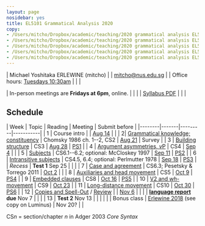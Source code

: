 ```yaml
---
layout: page
nosidebar: yes
title: EL5101 Grammatical Analysis 2020
copy:
- /Users/mitcho/Dropbox/academic/teaching/2020 grammatical analysis EL5101/syllabus/syllabus.pdf
- /Users/mitcho/Dropbox/academic/teaching/2020 grammatical analysis EL5101/ps/ps*.pdf
- /Users/mitcho/Dropbox/academic/teaching/2020 grammatical analysis EL5101/ps/extra*.pdf
- /Users/mitcho/Dropbox/academic/teaching/2020 grammatical analysis EL5101/handouts/handout*.pdf
- /Users/mitcho/Dropbox/academic/teaching/2020 grammatical analysis EL5101/handouts/week*.pdf
---
```


| Michael Yoshitaka ERLEWINE (mitcho) |
| <a href='mailto:mitcho@nus.edu.sg'>mitcho@nus.edu.sg</a> |
| Office hours: [Tuesdays 10:30am](https://tinyurl.com/gram2020office) |
| |

| In-person meetings are **Fridays at 6pm**, online. |
| |
| [Syllabus PDF](syllabus.pdf) |
| |

## Schedule

| Week | Topic | Reading | Meeting | Submit before |
|--------|-------|---------|-----------|
| 1 | Course intro | | [Aug 14](week01.pdf) | |
| 2| [Grammatical knowledge; constituency](handout01.pdf) | Chomsky 1986 ch. 1--2, CS2 | [Aug 21](week02.pdf) | Survey |
| 3 | [Building structure](handout02.pdf) | CS3 | [Aug 28](week03.pdf) | [PS1](ps1.pdf) |
| 4 | [Argument asymmetries, *v*P](handout03.pdf) | CS4 | [Sep 4](week04.pdf) | |
| 5 | [Subjects](handout04.pdf) | CS6.1--6.2; optional: McCloskey 1997 | [Sep 11](week05.pdf) | [PS2](ps2.pdf) |
| 6 | [Intransitive subjects](handout05.pdf) | CS4.5, 6.4; optional: Perlmutter 1978 | [Sep 18](week06.pdf) | [PS3](ps3.pdf) |
| *Recess* | **Test 1** Sep 25 | | |
| 7 | [Case and agreement](handout06.pdf) | CS6.3; Pesetsky & Torrego 2011 | [Oct 2](week07.pdf) | |
| 8 | [Auxiliaries and head movement](handout07.pdf) | CS5 | [Oct 9](week08.pdf) | [PS4](ps4.pdf) |
| 9 | [Embedded clauses](handout08.pdf) | CS8 | [Oct 16](week09.pdf) | [PS5](ps5.pdf) |
| 10 | [V2 and *wh*-movement](handout09.pdf) | CS9 | [Oct 23](week10.pdf) |
| 11 | [Long-distance movement](handout10.pdf) | CS10 | [Oct 30](week11.pdf) | [PS6](ps6.pdf) |
| 12 | [Copies and Spell-Out](handout11.pdf) / [Review](handout-review.pdf) | | [Nov 6](week12.pdf) | |
| | **[language report](handout-reports.pdf) due** Nov 7 | | |
| 13 | **Test 2** Nov 13 | | | |
| | Bonus class | [Erlewine 2018](https://www.linguisticsociety.org/sites/default/files/08_94.3Erlewine.pdf) (see copy on Luminus) | Nov 20? | |

CS*n* = section/chapter *n* in Adger 2003 *Core Syntax*

<!-- Extra problems: [Tagalog](extra-tagalog.pdf) -->
